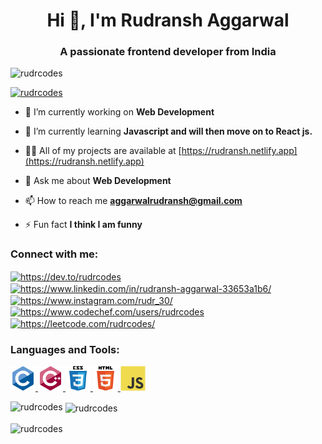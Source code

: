 <h1 align="center">Hi 👋, I'm Rudransh Aggarwal</h1>
<h3 align="center">A passionate frontend developer from India</h3>

<p align="left"> <img src="https://komarev.com/ghpvc/?username=rudrcodes&label=Profile%20views&color=0e75b6&style=flat" alt="rudrcodes" /> </p>

<p align="left"> <a href="https://github.com/ryo-ma/github-profile-trophy"><img src="https://github-profile-trophy.vercel.app/?username=rudrcodes" alt="rudrcodes" /></a> </p>

- 🔭 I’m currently working on **Web Development**

- 🌱 I’m currently learning **Javascript and will then move on to React js.**

- 👨‍💻 All of my projects are available at [https://rudransh.netlify.app](https://rudransh.netlify.app)

- 💬 Ask me about **Web Development**

- 📫 How to reach me **aggarwalrudransh@gmail.com**

- ⚡ Fun fact **I think I am funny**

<h3 align="left">Connect with me:</h3>
<p align="left">
<a href="https://dev.to/https://dev.to/rudrcodes" target="blank"><img align="center" src="https://raw.githubusercontent.com/rahuldkjain/github-profile-readme-generator/master/src/images/icons/Social/devto.svg" alt="https://dev.to/rudrcodes" height="30" width="40" /></a>
<a href="https://linkedin.com/in/https://www.linkedin.com/in/rudransh-aggarwal-33653a1b6/" target="blank"><img align="center" src="https://raw.githubusercontent.com/rahuldkjain/github-profile-readme-generator/master/src/images/icons/Social/linked-in-alt.svg" alt="https://www.linkedin.com/in/rudransh-aggarwal-33653a1b6/" height="30" width="40" /></a>
<a href="https://instagram.com/https://www.instagram.com/rudr_30/" target="blank"><img align="center" src="https://raw.githubusercontent.com/rahuldkjain/github-profile-readme-generator/master/src/images/icons/Social/instagram.svg" alt="https://www.instagram.com/rudr_30/" height="30" width="40" /></a>
<a href="https://www.codechef.com/users/https://www.codechef.com/users/rudrcodes" target="blank"><img align="center" src="https://cdn.jsdelivr.net/npm/simple-icons@3.1.0/icons/codechef.svg" alt="https://www.codechef.com/users/rudrcodes" height="30" width="40" /></a>
<a href="https://www.leetcode.com/https://leetcode.com/rudrcodes/" target="blank"><img align="center" src="https://raw.githubusercontent.com/rahuldkjain/github-profile-readme-generator/master/src/images/icons/Social/leet-code.svg" alt="https://leetcode.com/rudrcodes/" height="30" width="40" /></a>
</p>

<h3 align="left">Languages and Tools:</h3>
<p align="left"> <a href="https://www.cprogramming.com/" target="_blank" rel="noreferrer"> <img src="https://raw.githubusercontent.com/devicons/devicon/master/icons/c/c-original.svg" alt="c" width="40" height="40"/> </a> <a href="https://www.w3schools.com/cpp/" target="_blank" rel="noreferrer"> <img src="https://raw.githubusercontent.com/devicons/devicon/master/icons/cplusplus/cplusplus-original.svg" alt="cplusplus" width="40" height="40"/> </a> <a href="https://www.w3schools.com/css/" target="_blank" rel="noreferrer"> <img src="https://raw.githubusercontent.com/devicons/devicon/master/icons/css3/css3-original-wordmark.svg" alt="css3" width="40" height="40"/> </a> <a href="https://www.w3.org/html/" target="_blank" rel="noreferrer"> <img src="https://raw.githubusercontent.com/devicons/devicon/master/icons/html5/html5-original-wordmark.svg" alt="html5" width="40" height="40"/> </a> <a href="https://developer.mozilla.org/en-US/docs/Web/JavaScript" target="_blank" rel="noreferrer"> <img src="https://raw.githubusercontent.com/devicons/devicon/master/icons/javascript/javascript-original.svg" alt="javascript" width="40" height="40"/> </a> </p>

<p><img align="left" src="https://github-readme-stats.vercel.app/api/top-langs?username=rudrcodes&show_icons=true&locale=en&layout=compact" alt="rudrcodes" /></p>

<p>&nbsp;<img align="center" src="https://github-readme-stats.vercel.app/api?username=rudrcodes&show_icons=true&locale=en" alt="rudrcodes" /></p>

<p><img align="center" src="https://github-readme-streak-stats.herokuapp.com/?user=rudrcodes&" alt="rudrcodes" /></p>
